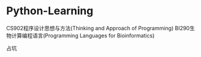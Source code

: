 # Python-Learning
CS902程序设计思想与方法(Thinking and Approach of Programming)
BI290生物计算编程语言(Programming Languages for Bioinformatics)

占坑
